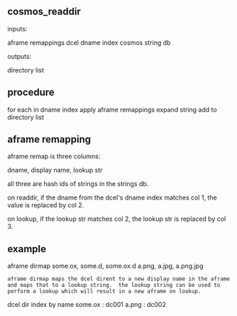 



cosmos_readdir
--------------


inputs:

aframe remappings
dcel dname index
cosmos string db


outputs:

directory list



procedure
---------

for each in dname index
  apply aframe remappings
  expand string
  add to directory list




aframe remapping
----------------

aframe remap is three columns:

   dname, display name, lookup str


all three are hash ids of strings in the strings db.


on readdir, if the dname from the dcel's dname index matches col 1, the value is replaced by col 2.

on lookup, if the lookup str matches col 2, the lookup str is replaced by col 3.



example
-------


aframe dirmap
    some.ox, some.d, some.ox.d
    a.png, a.jpg, a.png.jpg


    aframe dirmap maps the dcel dirent to a new display name in the aframe and maps that to a lookup string.  the lookup string can be used to perform a lookup which will result in a new aframe on lookup.


dcel dir index by name
    some.ox : dc001
    a.png : dc002
